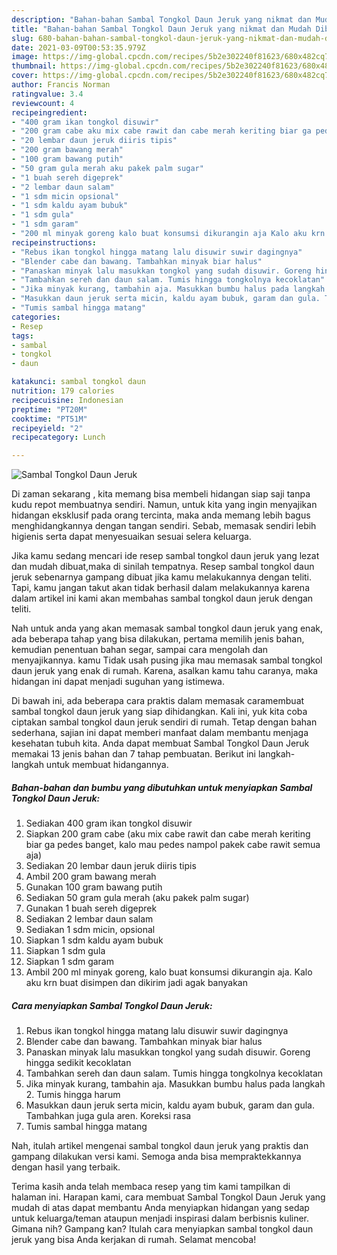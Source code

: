 ```yaml
---
description: "Bahan-bahan Sambal Tongkol Daun Jeruk yang nikmat dan Mudah Dibuat"
title: "Bahan-bahan Sambal Tongkol Daun Jeruk yang nikmat dan Mudah Dibuat"
slug: 680-bahan-bahan-sambal-tongkol-daun-jeruk-yang-nikmat-dan-mudah-dibuat
date: 2021-03-09T00:53:35.979Z
image: https://img-global.cpcdn.com/recipes/5b2e302240f81623/680x482cq70/sambal-tongkol-daun-jeruk-foto-resep-utama.jpg
thumbnail: https://img-global.cpcdn.com/recipes/5b2e302240f81623/680x482cq70/sambal-tongkol-daun-jeruk-foto-resep-utama.jpg
cover: https://img-global.cpcdn.com/recipes/5b2e302240f81623/680x482cq70/sambal-tongkol-daun-jeruk-foto-resep-utama.jpg
author: Francis Norman
ratingvalue: 3.4
reviewcount: 4
recipeingredient:
- "400 gram ikan tongkol disuwir"
- "200 gram cabe aku mix cabe rawit dan cabe merah keriting biar ga pedes banget kalo mau pedes nampol pakek cabe rawit semua aja"
- "20 lembar daun jeruk diiris tipis"
- "200 gram bawang merah"
- "100 gram bawang putih"
- "50 gram gula merah aku pakek palm sugar"
- "1 buah sereh digeprek"
- "2 lembar daun salam"
- "1 sdm micin opsional"
- "1 sdm kaldu ayam bubuk"
- "1 sdm gula"
- "1 sdm garam"
- "200 ml minyak goreng kalo buat konsumsi dikurangin aja Kalo aku krn buat disimpen dan dikirim jadi agak banyakan"
recipeinstructions:
- "Rebus ikan tongkol hingga matang lalu disuwir suwir dagingnya"
- "Blender cabe dan bawang. Tambahkan minyak biar halus"
- "Panaskan minyak lalu masukkan tongkol yang sudah disuwir. Goreng hingga sedikit kecoklatan"
- "Tambahkan sereh dan daun salam. Tumis hingga tongkolnya kecoklatan"
- "Jika minyak kurang, tambahin aja. Masukkan bumbu halus pada langkah 2. Tumis hingga harum"
- "Masukkan daun jeruk serta micin, kaldu ayam bubuk, garam dan gula. Tambahkan juga gula aren. Koreksi rasa"
- "Tumis sambal hingga matang"
categories:
- Resep
tags:
- sambal
- tongkol
- daun

katakunci: sambal tongkol daun 
nutrition: 179 calories
recipecuisine: Indonesian
preptime: "PT20M"
cooktime: "PT51M"
recipeyield: "2"
recipecategory: Lunch

---
```



![Sambal Tongkol Daun Jeruk](https://img-global.cpcdn.com/recipes/5b2e302240f81623/680x482cq70/sambal-tongkol-daun-jeruk-foto-resep-utama.jpg)

Di zaman  sekarang , kita memang bisa membeli hidangan siap saji tanpa kudu repot membuatnya sendiri. Namun, untuk kita yang ingin menyajikan hidangan eksklusif pada orang tercinta, maka anda memang lebih bagus menghidangkannya dengan tangan sendiri. Sebab, memasak sendiri lebih higienis serta dapat menyesuaikan sesuai selera keluarga.

Jika kamu sedang mencari ide resep sambal tongkol daun jeruk yang lezat dan mudah dibuat,maka di sinilah tempatnya. Resep sambal tongkol daun jeruk  sebenarnya gampang dibuat jika kamu melakukannya dengan teliti. Tapi, kamu jangan takut akan tidak berhasil dalam melakukannya 
karena dalam artikel ini kami akan membahas sambal tongkol daun jeruk dengan teliti.  



Nah untuk anda yang akan memasak sambal tongkol daun jeruk yang enak, ada beberapa tahap yang bisa dilakukan, pertama memilih jenis bahan, kemudian penentuan bahan segar, sampai cara mengolah dan menyajikannya. kamu Tidak usah pusing jika mau memasak sambal tongkol daun jeruk yang enak di rumah. Karena, asalkan kamu  tahu caranya, maka hidangan ini dapat menjadi suguhan yang istimewa.

Di bawah ini, ada beberapa cara praktis  dalam memasak caramembuat sambal tongkol daun jeruk yang siap dihidangkan. Kali ini, yuk kita coba ciptakan sambal tongkol daun jeruk sendiri di rumah. Tetap dengan bahan sederhana, sajian ini dapat memberi manfaat dalam membantu menjaga kesehatan tubuh kita. Anda dapat membuat Sambal Tongkol Daun Jeruk memakai 13 jenis bahan dan 7 tahap pembuatan. Berikut ini langkah-langkah untuk membuat hidangannya.

<!--inarticleads1-->

##### Bahan-bahan dan bumbu yang dibutuhkan untuk menyiapkan Sambal Tongkol Daun Jeruk:

1. Sediakan 400 gram ikan tongkol disuwir
1. Siapkan 200 gram cabe (aku mix cabe rawit dan cabe merah keriting biar ga pedes banget, kalo mau pedes nampol pakek cabe rawit semua aja)
1. Sediakan 20 lembar daun jeruk diiris tipis
1. Ambil 200 gram bawang merah
1. Gunakan 100 gram bawang putih
1. Sediakan 50 gram gula merah (aku pakek palm sugar)
1. Gunakan 1 buah sereh digeprek
1. Sediakan 2 lembar daun salam
1. Sediakan 1 sdm micin, opsional
1. Siapkan 1 sdm kaldu ayam bubuk
1. Siapkan 1 sdm gula
1. Siapkan 1 sdm garam
1. Ambil 200 ml minyak goreng, kalo buat konsumsi dikurangin aja. Kalo aku krn buat disimpen dan dikirim jadi agak banyakan




<!--inarticleads2-->

##### Cara menyiapkan Sambal Tongkol Daun Jeruk:

1. Rebus ikan tongkol hingga matang lalu disuwir suwir dagingnya
1. Blender cabe dan bawang. Tambahkan minyak biar halus
1. Panaskan minyak lalu masukkan tongkol yang sudah disuwir. Goreng hingga sedikit kecoklatan
1. Tambahkan sereh dan daun salam. Tumis hingga tongkolnya kecoklatan
1. Jika minyak kurang, tambahin aja. Masukkan bumbu halus pada langkah 2. Tumis hingga harum
1. Masukkan daun jeruk serta micin, kaldu ayam bubuk, garam dan gula. Tambahkan juga gula aren. Koreksi rasa
1. Tumis sambal hingga matang




Nah, itulah artikel mengenai  sambal tongkol daun jeruk  yang praktis dan gampang dilakukan versi kami. Semoga anda bisa mempraktekkannya dengan hasil yang terbaik. 

Terima kasih anda telah membaca resep yang tim kami tampilkan di halaman ini. Harapan kami, cara membuat  Sambal Tongkol Daun Jeruk yang mudah di atas dapat membantu Anda menyiapkan hidangan yang sedap untuk keluarga/teman ataupun menjadi inspirasi dalam berbisnis kuliner. Gimana nih? Gampang kan? Itulah cara menyiapkan sambal tongkol daun jeruk yang bisa Anda kerjakan di rumah. Selamat mencoba!

